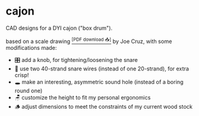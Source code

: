 # cajon


CAD designs for a DYI cajon ("box drum").

based on a scale drawing [<sup>\[PDF download 📥\]</sup>][1] by Joe Cruz, with some modifications made:

- 🎛️ add a knob, for tightening/loosening the snare
- 🥁 use two 40-strand snare wires (instead of one 20-strand), for extra crisp!
- 🕳️ make an interesting, asymmetric sound hole (instead of a boring round one)
- 🪑 customize the height to fit my personal ergonomics
- 🪵 adjust dimensions to meet the constraints of my current wood stock



[1]: https://tnmarketing.s3.amazonaws.com/content/wwgoa/How-to-Build-a-Cajon-Drum-WWGOA.PDF
